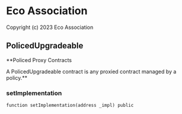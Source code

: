 # Eco Association

Copyright (c) 2023 Eco Association

## PolicedUpgradeable

**Policed Proxy Contracts

A PolicedUpgradeable contract is any proxied contract managed by a policy.**

### setImplementation

```solidity
function setImplementation(address _impl) public
```

